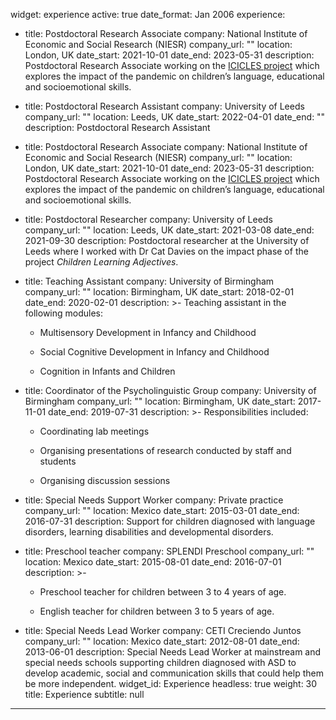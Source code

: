 widget: experience
active: true
date_format: Jan 2006
experience:
  - title: Postdoctoral Research Associate
    company: National Institute of Economic and Social Research (NIESR)
    company_url: ""
    location: London, UK
    date_start: 2021-10-01
    date_end: 2023-05-31
    description: Postdoctoral Research Associate working on the [ICICLES project](https://www.iciclesproject.com/) which explores the impact     of the pandemic on children’s language, educational and socioemotional skills. 
 - title: Postdoctoral Research Assistant
    company: University of Leeds
    company_url: ""
    location: Leeds, UK
    date_start: 2022-04-01
    date_end: ""
    description: Postdoctoral Research Assistant
  - title: Postdoctoral Research Associate
    company: National Institute of Economic and Social Research (NIESR)
    company_url: ""
    location: London, UK
    date_start: 2021-10-01
    date_end: 2023-05-31
    description: Postdoctoral Research Associate working on the [ICICLES project](https://www.iciclesproject.com/) which explores the impact of the pandemic on children’s language, educational and socioemotional skills. 
  - title: Postdoctoral Researcher
    company: University of Leeds
    company_url: ""
    location: Leeds, UK
    date_start: 2021-03-08
    date_end: 2021-09-30
    description: Postdoctoral researcher at the University of Leeds where I worked with Dr Cat Davies on the impact phase of the project *Children Learning Adjectives*.
  - title: Teaching Assistant
    company: University of Birmingham
    company_url: ""
    location: Birmingham, UK
    date_start: 2018-02-01
    date_end: 2020-02-01
    description: >-
      Teaching assistant in the following modules:
      
      * Multisensory Development in Infancy and Childhood

      * Social Cognitive Development in Infancy and Childhood

      * Cognition in Infants and Children
  - title: Coordinator of the Psycholinguistic Group
    company: University of Birmingham
    company_url: ""
    location: Birmingham, UK
    date_start: 2017-11-01
    date_end: 2019-07-31
    description: >-
      Responsibilities included:
      
      * Coordinating lab meetings

      * Organising presentations of research conducted by staff and students

      * Organising discussion sessions
  - title: Special Needs Support Worker
    company: Private practice
    company_url: ""
    location: Mexico
    date_start: 2015-03-01
    date_end: 2016-07-31
    description: Support for children diagnosed with language disorders, learning
      disabilities and developmental disorders.
  - title: Preschool teacher
    company: SPLENDI Preschool
    company_url: ""
    location: Mexico
    date_start: 2015-08-01
    date_end: 2016-07-01
    description: >-
      * Preschool teacher for children between 3 to 4 years of age.
      
      * English teacher for children between 3 to 5 years of age.
  - title: Special Needs Lead Worker
    company: CETI Creciendo Juntos
    company_url: ""
    location: Mexico
    date_start: 2012-08-01
    date_end: 2013-06-01
    description: Special Needs Lead Worker at mainstream and special needs schools
      supporting children diagnosed with ASD to develop academic, social and
      communication skills that could help them be more independent.
widget_id: Experience
headless: true
weight: 30
title: Experience
subtitle: null
---
